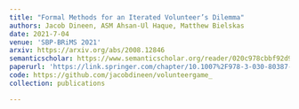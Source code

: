 ```yaml
---
title: "Formal Methods for an Iterated Volunteer’s Dilemma"
authors: Jacob Dineen, ASM Ahsan-Ul Haque, Matthew Bielskas
date: 2021-7-04
venue: 'SBP-BRiMS 2021'
arxiv: https://arxiv.org/abs/2008.12846
semanticscholar: https://www.semanticscholar.org/reader/020c978cbbf92d960ce486eb12cb5d4ca0ff10c8
paperurl: 'https://link.springer.com/chapter/10.1007%2F978-3-030-80387-2_8'
code: https://github.com/jacobdineen/volunteergame_
collection: publications

---
```

